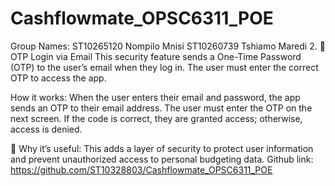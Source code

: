 # Cashflowmate_OPSC6311_POE
Group Names:
ST10265120 Nompilo Mnisi
ST10260739 Tshiamo Maredi
2. 🔐 OTP Login via Email
This security feature sends a One-Time Password (OTP) to the user’s email when they log in. The user must enter the correct OTP to access the app.

How it works:
When the user enters their email and password, the app sends an OTP to their email address. The user must enter the OTP on the next screen. If the code is correct, they are granted access; otherwise, access is denied.

📌 Why it’s useful:
This adds a layer of security to protect user information and prevent unauthorized access to personal budgeting data.
Github link: https://github.com/ST10328803/Cashflowmate_OPSC6311_POE
